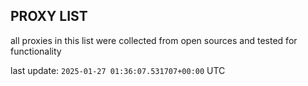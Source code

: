 ## PROXY LIST

all proxies in this list were collected from open sources and tested for functionality

last update: `2025-01-27 01:36:07.531707+00:00` UTC